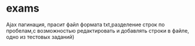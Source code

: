 # exams
Ajax пагинация, прасит файл формата txt,разделение строк по пробелам,с возможностью редактировать и добавлять строки в файле, одно из тестовых заданий)
